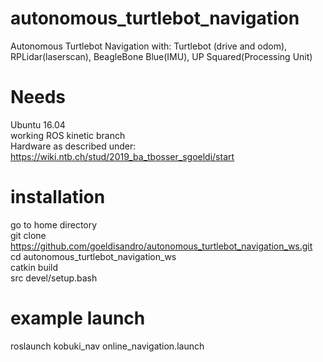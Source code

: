 # autonomous_turtlebot_navigation
Autonomous Turtlebot Navigation with: Turtlebot (drive and odom), RPLidar(laserscan), BeagleBone Blue(IMU), UP Squared(Processing Unit)

# Needs
Ubuntu 16.04 \
working ROS kinetic branch \
Hardware as described under: 
https://wiki.ntb.ch/stud/2019_ba_tbosser_sgoeldi/start

# installation
go to home directory \
git clone https://github.com/goeldisandro/autonomous_turtlebot_navigation_ws.git \
cd autonomous_turtlebot_navigation_ws \
catkin build \
src devel/setup.bash 

# example launch
roslaunch kobuki_nav online_navigation.launch 
